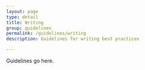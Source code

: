 ```yaml
---
layout: page
type: detail
title: Writing
group: guidelines
permalink: /guidelines/writing
description: Guidelines for writing best practices

---
```


Guidelines go here.
